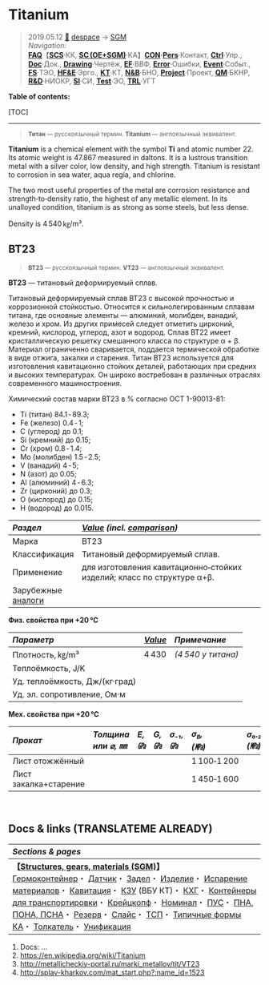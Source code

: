 # Titanium
> 2019.05.12 [🚀](../../index/index.md) [despace](index.md) → [SGM](sc.md)  
> *Navigation:*  
> **[FAQ](faq.md)**【**[SCS](scs.md)**·КК, **[SC (OE+SGM)](sc.md)**·КА】**[CON](contact.md)·[Pers](person.md)**·Контакт, **[Ctrl](control.md)**·Упр., **[Doc](doc.md)**·Док., **[Drawing](drawing.md)**·Чертёж, **[EF](ef.md)**·ВВФ, **[Error](error.md)**·Ошибки, **[Event](event.md)**·Событ., **[FS](fs.md)**·ТЭО, **[HF&E](hfe.md)**·Эрго., **[KT](kt.md)**·КТ, **[N&B](nnb.md)**·БНО, **[Project](project.md)**·Проект, **[QM](qm.md)**·БКНР, **[R&D](rnd.md)**·НИОКР, **[SI](si.md)**·СИ, **[Test](test.md)**·ЭО, **[TRL](trl.md)**·УГТ

**Table of contents:**

[TOC]

---

> <small>**Титан** — русскоязычный термин. **Titanium** — англоязычный эквивалент.</small>

**Titanium** is a chemical element with the symbol **Ti** and atomic number 22. Its atomic weight is 47.867 measured in daltons. It is a lustrous transition metal with a silver color, low density, and high strength. Titanium is resistant to corrosion in sea water, aqua regia, and chlorine.

The two most useful properties of the metal are corrosion resistance and strength‑to‑density ratio, the highest of any metallic element. In its unalloyed condition, titanium is as strong as some steels, but less dense.

Density is 4 540 ㎏/m³.



## ВТ23
> <small>**ВТ23** — русскоязычный термин. **VT23** — англоязычный эквивалент.</small>

**ВТ23** — титановый деформируемый сплав.

Титановый деформируемый сплав ВТ23 с высокой прочностью и коррозионной стойкостью. Относится к сильнолегированным сплавам титана, где основные элементы — алюминий, молибден, ванадий, железо и хром. Из других примесей следует отметить цирконий, кремний, кислород, углерод, азот и водород. Сплав ВТ22 имеет кристаллическую решетку смешанного класса по структуре α + β. Материал ограниченно сваривается, поддается термической обработке в виде отжига, закалки и старения. Титан ВТ23 используется для изготовления кавитационно стойких деталей, работающих при средних и высоких температурах. Он широко востребован в различных отраслях современного машиностроения.

Химический состав марки ВТ23 в % согласно ОСТ 1-90013-81:

   - Ti (титан) 84.1 ‑ 89.3;
   - Fe (железо) 0.4 ‑ 1;
   - C (углерод) до 0.1;
   - Si (кремний) до 0.15;
   - Cr (хром) 0.8 ‑ 1.4;
   - Mo (молибден) 1.5 ‑ 2.5;
   - V (ванадий) 4 ‑ 5;
   - N (азот) до 0.05;
   - Al (алюминий) 4 ‑ 6.3;
   - Zr (цирконий) до 0.3;
   - O (кислород) до 0.15;
   - H (водород) до 0.015.

|*Раздел*|*[Value](value.md) (incl. [comparison](matc.md))*|
|:-|:-|
|Марка|ВТ23|
|Классификация|Титановый деформируемый сплав.|
|Применение|для изготовления кавитационно‑стойких изделий; класс по структуре α+β.|
|Зарубежные<br> [аналоги](analogue.md)| |

**Физ. свойства при +20 ℃**

|*Параметр*|*[Value](si.md)*|*Примечание*|
|:-|:-|:-|
|Плотность, ㎏/m³|4 430|*(4 540 у титана)*|
|Теплоёмкость, J/K| |
|Уд. теплоёмкость, Дж/(кг·град)| |
|Уд. эл. сопротивление, Ом·м| |

**Мех. свойства при +20 ℃**

|*Прокат*|*Толщина<br> или ⌀, ㎜*|*E, ㎬*|*G, ㎬*|*σ₋₁,<br> ㎬*|*σ<sub>в</sub>,<br> (㎫)*|*σ₀.₂,<br> (㎫)*|*δ₅,<br> (%)*|*σ<sub>сж</sub>,<br> ㎫*|*KCU,<br> (кДж/m²)*|*KCV,<br> (кДж/m²)*|
|:-|:-|:-|:-|:-|:-|:-|:-|:-|:-|:-|
|Лист отожжённый| | | | |1 100‑1 200| |10‑13| | | |
|Лист закалка+старение| | | | |1 450‑1 600| |4‑6| | | |



<p style="page-break-after:always"> </p>

## Docs & links (TRANSLATEME ALREADY)
|*Sections & pages*|
|:-|
|**【[Structures, gears, materials (SGM)](sc.md)】**<br> [Гермоконтейнер](гермоконтейнер.md)・ [Датчик](sensor.md)・ [Задел](margin.md)・ [Изделие](unit.md)・ [Испарение материалов](matc.md)・ [Кавитация](cavitation.md)・ [КЗУ](cinu.md) (ВБУ КТ)・ [КХГ](cgs.md)・ [Контейнеры для транспортировки](ship_contain.md)・ [Крейцкопф](crosshead.md)・ [Номинал](nominal.md)・ [ПУС](lag.md)・ [ПНА, ПОНА, ПСНА](devd.md)・ [Резерв](reserve.md)・ [Слайс](слайс.md)・ [ТСП](tsp.md)・ [Типичные формы КА](sc.md)・ [Толкатель](толкатель.md)・ [Унификация](commonality.md)|

   1. Docs: …
   1. <https://en.wikipedia.org/wiki/Titanium>
   1. <http://metallicheckiy-portal.ru/marki_metallov/tit/VT23>
   1. <http://splav-kharkov.com/mat_start.php?:name_id=1523>
